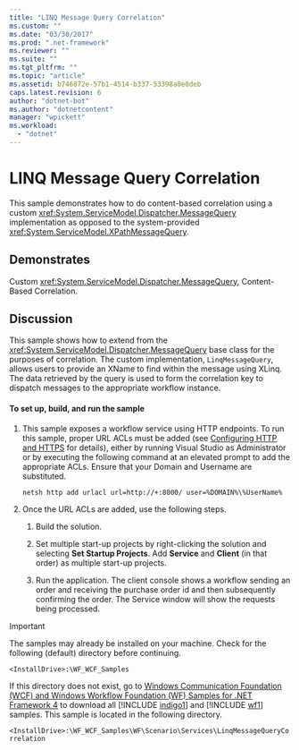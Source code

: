```yaml
---
title: "LINQ Message Query Correlation"
ms.custom: ""
ms.date: "03/30/2017"
ms.prod: ".net-framework"
ms.reviewer: ""
ms.suite: ""
ms.tgt_pltfrm: ""
ms.topic: "article"
ms.assetid: b746872e-57b1-4514-b337-53398a0e0deb
caps.latest.revision: 6
author: "dotnet-bot"
ms.author: "dotnetcontent"
manager: "wpickett"
ms.workload: 
  - "dotnet"
---
```

# LINQ Message Query Correlation
This sample demonstrates how to do content-based correlation using a custom <xref:System.ServiceModel.Dispatcher.MessageQuery> implementation as opposed to the system-provided <xref:System.ServiceModel.XPathMessageQuery>.  
  
## Demonstrates  
 Custom <xref:System.ServiceModel.Dispatcher.MessageQuery>, Content-Based Correlation.  
  
## Discussion  
 This sample shows how to extend from the <xref:System.ServiceModel.Dispatcher.MessageQuery> base class for the purposes of correlation. The custom implementation, `LinqMessageQuery`, allows users to provide an XName to find within the message using XLinq. The data retrieved by the query is used to form the correlation key to dispatch messages to the appropriate workflow instance.  
  
#### To set up, build, and run the sample  
  
1.  This sample exposes a workflow service using HTTP endpoints. To run this sample, proper URL ACLs must be added (see [Configuring HTTP and HTTPS](http://go.microsoft.com/fwlink/?LinkId=70353) for details), either by running Visual Studio as Administrator or by executing the following command at an elevated prompt to add the appropriate ACLs. Ensure that your Domain and Username are substituted.  
  
    ```  
    netsh http add urlacl url=http://+:8000/ user=%DOMAIN%\%UserName%  
    ```  
  
2.  Once the URL ACLs are added, use the following steps.  
  
    1.  Build the solution.  
  
    2.  Set multiple start-up projects by right-clicking the solution and selecting **Set Startup Projects**. Add **Service** and **Client** (in that order) as multiple start-up projects.  
  
    3.  Run the application. The client console shows a workflow  sending an order and receiving the purchase order id and then subsequently confirming the order. The Service window will show the requests being processed.  
  
> [!IMPORTANT]
>  The samples may already be installed on your machine. Check for the following (default) directory before continuing.  
> 
>  `<InstallDrive>:\WF_WCF_Samples`  
> 
>  If this directory does not exist, go to [Windows Communication Foundation (WCF) and Windows Workflow Foundation (WF) Samples for .NET Framework 4](http://go.microsoft.com/fwlink/?LinkId=150780) to download all [!INCLUDE [indigo1](../../../../includes/indigo1-md.md)] and [!INCLUDE [wf1](../../../../includes/wf1-md.md)] samples. This sample is located in the following directory.  
> 
>  `<InstallDrive>:\WF_WCF_Samples\WF\Scenario\Services\LinqMessageQueryCorrelation`
